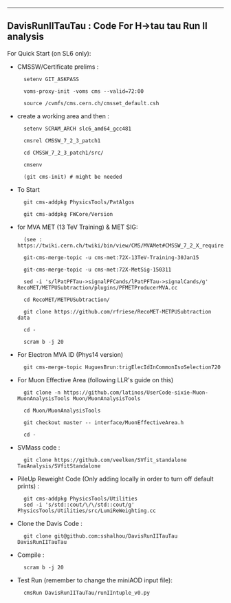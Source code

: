 ------------------
DavisRunIITauTau : Code For H->tau tau Run II analysis
------------------

For Quick Start (on SL6 only):

- CMSSW/Certificate prelims :

		setenv GIT_ASKPASS

		voms-proxy-init -voms cms --valid=72:00

		source /cvmfs/cms.cern.ch/cmsset_default.csh


- create a working area and then :

		setenv SCRAM_ARCH slc6_amd64_gcc481 

		cmsrel CMSSW_7_2_3_patch1

		cd CMSSW_7_2_3_patch1/src/

		cmsenv

		(git cms-init) # might be needed

- To Start 

		git cms-addpkg PhysicsTools/PatAlgos

		git cms-addpkg FWCore/Version



- for MVA MET (13 TeV Training) & MET SIG: 

		(see : https://twiki.cern.ch/twiki/bin/view/CMS/MVAMet#CMSSW_7_2_X_requires_slc6_MiniAO)

		git-cms-merge-topic -u cms-met:72X-13TeV-Training-30Jan15

		git-cms-merge-topic -u cms-met:72X-MetSig-150311

		sed -i 's/lPatPFTau->signalPFCands/lPatPFTau->signalCands/g' RecoMET/METPUSubtraction/plugins/PFMETProducerMVA.cc

		cd RecoMET/METPUSubtraction/

		git clone https://github.com/rfriese/RecoMET-METPUSubtraction data

		cd -

		scram b -j 20

- For Electron MVA ID (Phys14 version)

		git cms-merge-topic HuguesBrun:trigElecIdInCommonIsoSelection720


- For Muon Effective Area (following LLR's guide on this)

		git clone -n https://github.com/latinos/UserCode-sixie-Muon-MuonAnalysisTools Muon/MuonAnalysisTools 
		
		cd Muon/MuonAnalysisTools 
		
		git checkout master -- interface/MuonEffectiveArea.h 

		cd -


- SVMass code :

		git clone https://github.com/veelken/SVfit_standalone TauAnalysis/SVfitStandalone

- PileUp Reweight Code (Only adding locally in order to turn off default prints) :

		git cms-addpkg PhysicsTools/Utilities
		sed -i 's/std::cout/\/\/std::cout/g' PhysicsTools/Utilities/src/LumiReWeighting.cc

- Clone the Davis Code :

		git clone git@github.com:sshalhou/DavisRunIITauTau DavisRunIITauTau

- Compile : 

		scram b -j 20

- Test Run (remember to change the miniAOD input file):
		
		cmsRun DavisRunIITauTau/runIIntuple_v0.py



